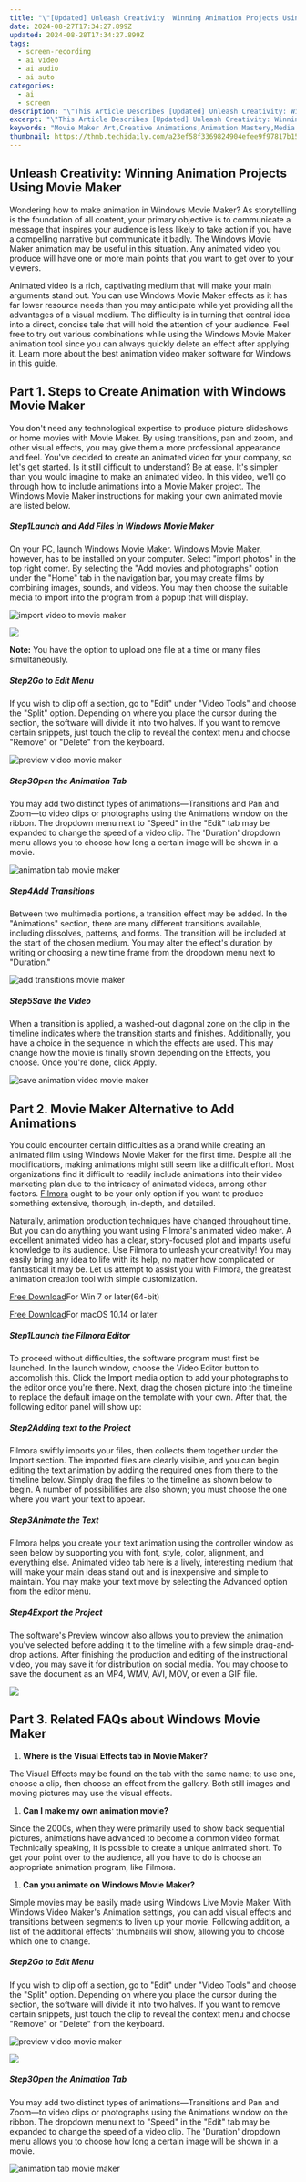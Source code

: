 ```yaml
---
title: "\"[Updated] Unleash Creativity  Winning Animation Projects Using Movie Maker\""
date: 2024-08-27T17:34:27.899Z
updated: 2024-08-28T17:34:27.899Z
tags: 
  - screen-recording
  - ai video
  - ai audio
  - ai auto
categories: 
  - ai
  - screen
description: "\"This Article Describes [Updated] Unleash Creativity: Winning Animation Projects Using Movie Maker\""
excerpt: "\"This Article Describes [Updated] Unleash Creativity: Winning Animation Projects Using Movie Maker\""
keywords: "Movie Maker Art,Creative Animations,Animation Mastery,Media Magic Tools,Innovative Animators,Film Creation Tips,Digital Storytelling"
thumbnail: https://thmb.techidaily.com/a23ef58f3369824904efee9f97817b15b093c9dc4ea1ce81d7226560e11dda64.jpg
---
```


## Unleash Creativity: Winning Animation Projects Using Movie Maker

Wondering how to make animation in Windows Movie Maker? As storytelling is the foundation of all content, your primary objective is to communicate a message that inspires your audience is less likely to take action if you have a compelling narrative but communicate it badly. The Windows Movie Maker animation may be useful in this situation. Any animated video you produce will have one or more main points that you want to get over to your viewers.

Animated video is a rich, captivating medium that will make your main arguments stand out. You can use Windows Movie Maker effects as it has far lower resource needs than you may anticipate while yet providing all the advantages of a visual medium. The difficulty is in turning that central idea into a direct, concise tale that will hold the attention of your audience. Feel free to try out various combinations while using the Windows Movie Maker animation tool since you can always quickly delete an effect after applying it. Learn more about the best animation video maker software for Windows in this guide.

## Part 1\. Steps to Create Animation with Windows Movie Maker

You don't need any technological expertise to produce picture slideshows or home movies with Movie Maker. By using transitions, pan and zoom, and other visual effects, you may give them a more professional appearance and feel. You've decided to create an animated video for your company, so let's get started. Is it still difficult to understand? Be at ease. It's simpler than you would imagine to make an animated video. In this video, we'll go through how to include animations into a Movie Maker project. The Windows Movie Maker instructions for making your own animated movie are listed below.

##### Step1Launch and Add Files in Windows Movie Maker

On your PC, launch Windows Movie Maker. Windows Movie Maker, however, has to be installed on your computer. Select "import photos" in the top right corner. By selecting the "Add movies and photographs" option under the "Home" tab in the navigation bar, you may create films by combining images, sounds, and videos. You may then choose the suitable media to import into the program from a popup that will display.

![import video to movie maker](https://images.wondershare.com/filmora/article-images/2022/09/import-video-to-movie-maker.jpg)

![](https://images.wondershare.com/assets/images-common/icon-note.png)

**Note:** You have the option to upload one file at a time or many files simultaneously.

##### Step2Go to Edit Menu

If you wish to clip off a section, go to "Edit" under "Video Tools" and choose the "Split" option. Depending on where you place the cursor during the section, the software will divide it into two halves. If you want to remove certain snippets, just touch the clip to reveal the context menu and choose "Remove" or "Delete" from the keyboard.

![preview video movie maker](https://images.wondershare.com/filmora/article-images/2022/09/preview-video-movie-maker.jpg)

##### Step3Open the Animation Tab

You may add two distinct types of animations—Transitions and Pan and Zoom—to video clips or photographs using the Animations window on the ribbon. The dropdown menu next to "Speed" in the "Edit" tab may be expanded to change the speed of a video clip. The 'Duration' dropdown menu allows you to choose how long a certain image will be shown in a movie.

![animation tab movie maker](https://images.wondershare.com/filmora/article-images/2022/09/animation-tab-movie-maker.jpg)

##### Step4Add Transitions

Between two multimedia portions, a transition effect may be added. In the "Animations" section, there are many different transitions available, including dissolves, patterns, and forms. The transition will be included at the start of the chosen medium. You may alter the effect's duration by writing or choosing a new time frame from the dropdown menu next to "Duration."

![add transitions movie maker](https://images.wondershare.com/filmora/article-images/2022/09/add-transitions-movie-maker.jpg)

##### Step5Save the Video

When a transition is applied, a washed-out diagonal zone on the clip in the timeline indicates where the transition starts and finishes. Additionally, you have a choice in the sequence in which the effects are used. This may change how the movie is finally shown depending on the Effects, you choose. Once you're done, click Apply.

![save animation video movie maker](https://images.wondershare.com/filmora/article-images/2022/09/save-animation-video-movie-maker.jpg)

## Part 2\. Movie Maker Alternative to Add Animations

You could encounter certain difficulties as a brand while creating an animated film using Windows Movie Maker for the first time. Despite all the modifications, making animations might still seem like a difficult effort. Most organizations find it difficult to readily include animations into their video marketing plan due to the intricacy of animated videos, among other factors. [Filmora](https://tools.techidaily.com/wondershare/filmora/download/) ought to be your only option if you want to produce something extensive, thorough, in-depth, and detailed.

Naturally, animation production techniques have changed throughout time. But you can do anything you want using Filmora's animated video maker. A excellent animated video has a clear, story-focused plot and imparts useful knowledge to its audience. Use Filmora to unleash your creativity! You may easily bring any idea to life with its help, no matter how complicated or fantastical it may be. Let us attempt to assist you with Filmora, the greatest animation creation tool with simple customization.

[Free Download](https://tools.techidaily.com/wondershare/filmora/download/)For Win 7 or later(64-bit)

[Free Download](https://tools.techidaily.com/wondershare/filmora/download/)For macOS 10.14 or later

##### Step1Launch the Filmora Editor

To proceed without difficulties, the software program must first be launched. In the launch window, choose the Video Editor button to accomplish this. Click the Import media option to add your photographs to the editor once you're there. Next, drag the chosen picture into the timeline to replace the default image on the template with your own. After that, the following editor panel will show up:

##### Step2Adding text to the Project

Filmora swiftly imports your files, then collects them together under the Import section. The imported files are clearly visible, and you can begin editing the text animation by adding the required ones from there to the timeline below. Simply drag the files to the timeline as shown below to begin. A number of possibilities are also shown; you must choose the one where you want your text to appear.

##### Step3Animate the Text

Filmora helps you create your text animation using the controller window as seen below by supporting you with font, style, color, alignment, and everything else. Animated video tab here is a lively, interesting medium that will make your main ideas stand out and is inexpensive and simple to maintain. You may make your text move by selecting the Advanced option from the editor menu.

##### Step4Export the Project

The software's Preview window also allows you to preview the animation you've selected before adding it to the timeline with a few simple drag-and-drop actions. After finishing the production and editing of the instructional video, you may save it for distribution on social media. You may choose to save the document as an MP4, WMV, AVI, MOV, or even a GIF file.

<!-- affiliate ads begin -->
<a href="https://secure.2checkout.com/order/checkout.php?PRODS=37100474&QTY=1&AFFILIATE=108875&CART=1"><img src="https://awario.com/images/pages/index/img-leads-1280@1x.avif" border="0"></a>
<!-- affiliate ads end -->
## Part 3\. Related FAQs about Windows Movie Maker

1. **Where is the Visual Effects tab in Movie Maker?**

The Visual Effects may be found on the tab with the same name; to use one, choose a clip, then choose an effect from the gallery. Both still images and moving pictures may use the visual effects.

1. **Can I make my own animation movie?**

Since the 2000s, when they were primarily used to show back sequential pictures, animations have advanced to become a common video format. Technically speaking, it is possible to create a unique animated short. To get your point over to the audience, all you have to do is choose an appropriate animation program, like Filmora.

1. **Can you animate on Windows Movie Maker?**

Simple movies may be easily made using Windows Live Movie Maker. With Windows Video Maker's Animation settings, you can add visual effects and transitions between segments to liven up your movie. Following addition, a list of the additional effects' thumbnails will show, allowing you to choose which one to change.

##### Step2Go to Edit Menu

If you wish to clip off a section, go to "Edit" under "Video Tools" and choose the "Split" option. Depending on where you place the cursor during the section, the software will divide it into two halves. If you want to remove certain snippets, just touch the clip to reveal the context menu and choose "Remove" or "Delete" from the keyboard.

![preview video movie maker](https://images.wondershare.com/filmora/article-images/2022/09/preview-video-movie-maker.jpg)

<!-- affiliate ads begin -->
<a href="https://estore.winxdvd.com/order/checkout.php?PRODS=4612444&QTY=1&AFFILIATE=108875&CART=1"><img src="https://www.winxdvd.com/affiliate/new-banner/pt-728x90.jpg" border="0"></a>
<!-- affiliate ads end -->
##### Step3Open the Animation Tab

You may add two distinct types of animations—Transitions and Pan and Zoom—to video clips or photographs using the Animations window on the ribbon. The dropdown menu next to "Speed" in the "Edit" tab may be expanded to change the speed of a video clip. The 'Duration' dropdown menu allows you to choose how long a certain image will be shown in a movie.

![animation tab movie maker](https://images.wondershare.com/filmora/article-images/2022/09/animation-tab-movie-maker.jpg)

<!-- affiliate ads begin -->
<span id="1793213">
					<video width="1080" height="1620" style="cursor:pointer"
           poster="//a.impactradius-go.com/display-clicktoplayimage/1793213.jpeg"
           onclick="if(!this.playClicked){this.play();this.setAttribute('controls',true);this.playClicked=true;}">
	   <source src="//a.impactradius-go.com/display-ad/19135-1793213">
	   <img src="//a.impactradius-go.com/display-clicktoplayimage/1793213.jpeg" style="border: none; height: 100%; width: 100%; object-fit: contain">
	</video>
	<div style="width:1080px;text-align:center"><a href="javascript:window.open(decodeURIComponent('https%3A%2F%2Ftinyland.pxf.io%2Fc%2F5597632%2F1793213%2F19135'), '_blank');void(0);">Click here</a></div>
</span>
<img height="0" width="0" src="https://imp.pxf.io/i/5597632/1793213/19135" style="position:absolute;visibility:hidden;" border="0" />
<!-- affiliate ads end -->
##### Step4Add Transitions

Between two multimedia portions, a transition effect may be added. In the "Animations" section, there are many different transitions available, including dissolves, patterns, and forms. The transition will be included at the start of the chosen medium. You may alter the effect's duration by writing or choosing a new time frame from the dropdown menu next to "Duration."

![add transitions movie maker](https://images.wondershare.com/filmora/article-images/2022/09/add-transitions-movie-maker.jpg)

<!-- affiliate ads begin -->
<a href="https://appsumo.8odi.net/c/5597632/2068416/7443" target="_top" id="2068416"><img src="//a.impactradius-go.com/display-ad/7443-2068416" border="0" alt="" width="1200" height="600"/></a><img height="0" width="0" src="https://appsumo.8odi.net/i/5597632/2068416/7443" style="position:absolute;visibility:hidden;" border="0" />
<!-- affiliate ads end -->
##### Step5Save the Video

When a transition is applied, a washed-out diagonal zone on the clip in the timeline indicates where the transition starts and finishes. Additionally, you have a choice in the sequence in which the effects are used. This may change how the movie is finally shown depending on the Effects, you choose. Once you're done, click Apply.

![save animation video movie maker](https://images.wondershare.com/filmora/article-images/2022/09/save-animation-video-movie-maker.jpg)

<!-- affiliate ads begin -->
<a href="https://shop.incomedia.eu/order/checkout.php?PRODS=12730965&QTY=1&AFFILIATE=108875&CART=1"><img src="https://incomedia.eu/files/images/affiliates/w5/03_WBSX5_728x90_red_CTA.jpg" border="0"></a>
<!-- affiliate ads end -->
<!-- affiliate ads begin -->
<a href="https://secure.2checkout.com/order/checkout.php?PRODS=4620780&QTY=1&AFFILIATE=108875&CART=1"><img src="https://secure.avangate.com/images/merchant/07dd4d5a72f5740ef0f035f201951476/728__90banner.jpg" border="0"></a>
<!-- affiliate ads end -->
## Part 2\. Movie Maker Alternative to Add Animations

You could encounter certain difficulties as a brand while creating an animated film using Windows Movie Maker for the first time. Despite all the modifications, making animations might still seem like a difficult effort. Most organizations find it difficult to readily include animations into their video marketing plan due to the intricacy of animated videos, among other factors. [Filmora](https://tools.techidaily.com/wondershare/filmora/download/) ought to be your only option if you want to produce something extensive, thorough, in-depth, and detailed.

Naturally, animation production techniques have changed throughout time. But you can do anything you want using Filmora's animated video maker. A excellent animated video has a clear, story-focused plot and imparts useful knowledge to its audience. Use Filmora to unleash your creativity! You may easily bring any idea to life with its help, no matter how complicated or fantastical it may be. Let us attempt to assist you with Filmora, the greatest animation creation tool with simple customization.

[Free Download](https://tools.techidaily.com/wondershare/filmora/download/)For Win 7 or later(64-bit)

[Free Download](https://tools.techidaily.com/wondershare/filmora/download/)For macOS 10.14 or later

##### Step1Launch the Filmora Editor

To proceed without difficulties, the software program must first be launched. In the launch window, choose the Video Editor button to accomplish this. Click the Import media option to add your photographs to the editor once you're there. Next, drag the chosen picture into the timeline to replace the default image on the template with your own. After that, the following editor panel will show up:

##### Step2Adding text to the Project

Filmora swiftly imports your files, then collects them together under the Import section. The imported files are clearly visible, and you can begin editing the text animation by adding the required ones from there to the timeline below. Simply drag the files to the timeline as shown below to begin. A number of possibilities are also shown; you must choose the one where you want your text to appear.

##### Step3Animate the Text

Filmora helps you create your text animation using the controller window as seen below by supporting you with font, style, color, alignment, and everything else. Animated video tab here is a lively, interesting medium that will make your main ideas stand out and is inexpensive and simple to maintain. You may make your text move by selecting the Advanced option from the editor menu.

##### Step4Export the Project

The software's Preview window also allows you to preview the animation you've selected before adding it to the timeline with a few simple drag-and-drop actions. After finishing the production and editing of the instructional video, you may save it for distribution on social media. You may choose to save the document as an MP4, WMV, AVI, MOV, or even a GIF file.

## Part 3\. Related FAQs about Windows Movie Maker

1. **Where is the Visual Effects tab in Movie Maker?**

The Visual Effects may be found on the tab with the same name; to use one, choose a clip, then choose an effect from the gallery. Both still images and moving pictures may use the visual effects.

1. **Can I make my own animation movie?**

Since the 2000s, when they were primarily used to show back sequential pictures, animations have advanced to become a common video format. Technically speaking, it is possible to create a unique animated short. To get your point over to the audience, all you have to do is choose an appropriate animation program, like Filmora.

1. **Can you animate on Windows Movie Maker?**

Simple movies may be easily made using Windows Live Movie Maker. With Windows Video Maker's Animation settings, you can add visual effects and transitions between segments to liven up your movie. Following addition, a list of the additional effects' thumbnails will show, allowing you to choose which one to change.

<ins class="adsbygoogle"
     style="display:block"
     data-ad-format="autorelaxed"
     data-ad-client="ca-pub-7571918770474297"
     data-ad-slot="1223367746"></ins>

<ins class="adsbygoogle"
     style="display:block"
     data-ad-format="autorelaxed"
     data-ad-client="ca-pub-7571918770474297"
     data-ad-slot="1223367746"></ins>



<ins class="adsbygoogle"
     style="display:block"
     data-ad-client="ca-pub-7571918770474297"
     data-ad-slot="8358498916"
     data-ad-format="auto"
     data-full-width-responsive="true"></ins>


<span class="atpl-alsoreadstyle">Also read:</span>
<div><ul>
<li><a href="https://fox-direct.techidaily.com/new-2024-approved-quick-and-easy-online-photo-cropping-hacks/"><u>[New] 2024 Approved  Quick and Easy Online Photo Cropping Hacks</u></a></li>
<li><a href="https://fox-direct.techidaily.com/new-2024-approved-ultimate-6-tools-for-audiovisual-interpretation/"><u>[New] 2024 Approved  Ultimate 6 Tools for Audio/Visual Interpretation</u></a></li>
<li><a href="https://fox-direct.techidaily.com/new-2024-approved-unlock-windows-xp-professional-for-media-development/"><u>[New] 2024 Approved  Unlock Windows XP Professional for Media Development</u></a></li>
<li><a href="https://fox-direct.techidaily.com/new-acid-pro-analysis-and-related-tools-reviewed-for-2024/"><u>[New] ACID Pro Analysis and Related Tools Reviewed for 2024</u></a></li>
<li><a href="https://extra-tips.techidaily.com/new-best-ranked-5-mobile-backdrop-change-applications-iphone-x78/"><u>[New] Best-Ranked 5 Mobile Backdrop Change Applications (iPhone X/7/8)</u></a></li>
<li><a href="https://fox-direct.techidaily.com/new-closer-look-easy-methods-to-zoom-in-minecraft-for-2024/"><u>[New] Closer Look  Easy Methods to Zoom in Minecraft for 2024</u></a></li>
<li><a href="https://fox-direct.techidaily.com/new-decreasing-volume-gradually-in-garageband/"><u>[New] Decreasing Volume Gradually in Garageband</u></a></li>
<li><a href="https://fox-direct.techidaily.com/new-exploring-better-video-encoding-av1s-challenge-to-vp9-for-2024/"><u>[New] Exploring Better Video Encoding  AV1's Challenge to VP9 for 2024</u></a></li>
<li><a href="https://fox-direct.techidaily.com/new-in-2024-connect-with-stars-write-inspiring-biographies-on-whatsapp/"><u>[New] In 2024, Connect with Stars – Write Inspiring Biographies on WhatsApp</u></a></li>
<li><a href="https://on-screen-recording.techidaily.com/new-in-2024-protect-your-privacy-top-webcam-shields-ranked/"><u>[New] In 2024, Protect Your Privacy - Top Webcam Shields Ranked</u></a></li>
<li><a href="https://fox-direct.techidaily.com/new-in-2024-shaping-imagery-the-most-innovative-vector-designers-ranked/"><u>[New] In 2024, Shaping Imagery  The Most Innovative Vector Designers Ranked</u></a></li>
<li><a href="https://fox-direct.techidaily.com/new-in-2024-simplifying-the-complexities-of-vr-devices/"><u>[New] In 2024, Simplifying the Complexities of VR Devices</u></a></li>
<li><a href="https://fox-direct.techidaily.com/new-in-2024-unlocking-spotifys-advertising-opportunities-a-roadmap/"><u>[New] In 2024, Unlocking Spotify’s Advertising Opportunities  A Roadmap</u></a></li>
<li><a href="https://fox-direct.techidaily.com/new-instantaneous-photographic-view-in-win11/"><u>[New] Instantaneous Photographic View in Win11</u></a></li>
<li><a href="https://fox-direct.techidaily.com/new-max-360-vs-hero-11-choosing-the-best-gopro-cam-for-2024/"><u>[New] Max 360 Vs. Hero 11 - Choosing the Best GoPro Cam for 2024</u></a></li>
<li><a href="https://fox-direct.techidaily.com/new-next-gen-patient-rehabilitation-tools/"><u>[New] Next-Gen Patient Rehabilitation Tools</u></a></li>
<li><a href="https://fox-direct.techidaily.com/new-step-by-step-setup-preparing-your-home-vr-space/"><u>[New] Step-by-Step Setup  Preparing Your Home VR Space</u></a></li>
<li><a href="https://fox-direct.techidaily.com/new-streamline-your-day-multitask-mastery-for-the-podcast-aficionado/"><u>[New] Streamline Your Day  Multitask Mastery for the Podcast Aficionado</u></a></li>
<li><a href="https://fox-direct.techidaily.com/new-top-8-immersive-virtual-reality-adventures-on-oculus/"><u>[New] Top 8 Immersive Virtual Reality Adventures on Oculus</u></a></li>
<li><a href="https://fox-direct.techidaily.com/new-trailblazers-in-vr-eyewear-design/"><u>[New] Trailblazers in VR Eyewear Design</u></a></li>
<li><a href="https://fox-direct.techidaily.com/updated-2024-approved-constructing-coherent-cinematic-introductions/"><u>[Updated] 2024 Approved  Constructing Coherent Cinematic Introductions</u></a></li>
<li><a href="https://fox-direct.techidaily.com/updated-2024-approved-from-flat-to-fantastic-3d-text-creation-tips/"><u>[Updated] 2024 Approved  From Flat to Fantastic  3D Text Creation Tips</u></a></li>
<li><a href="https://fox-direct.techidaily.com/updated-2024-approved-the-huawei-p10-examining-its-durability-and-build-quality/"><u>[Updated] 2024 Approved  The Huawei P10  Examining Its Durability & Build Quality</u></a></li>
<li><a href="https://fox-direct.techidaily.com/updated-audio-mastery-in-logic-pro-x-creating-fluidity/"><u>[Updated] Audio Mastery in Logic Pro X  Creating Fluidity</u></a></li>
<li><a href="https://fox-direct.techidaily.com/updated-brief-blotter-for-film-blueprint-for-2024/"><u>[Updated] Brief Blotter for Film Blueprint for 2024</u></a></li>
<li><a href="https://fox-direct.techidaily.com/updated-djs-directive-seamless-shuffling-between-services/"><u>[Updated] DJ's Directive  Seamless Shuffling Between Services</u></a></li>
<li><a href="https://fox-direct.techidaily.com/updated-in-2024-essential-5-accessories-for-beneath-waves-shooting/"><u>[Updated] In 2024, Essential 5 Accessories for Beneath Waves Shooting</u></a></li>
<li><a href="https://screen-video-capture.techidaily.com/updated-navigating-the-complexities-of-ps4-live-streaming-and-recording/"><u>[Updated] Navigating the Complexities of PS4 Live Streaming and Recording</u></a></li>
<li><a href="https://fox-direct.techidaily.com/updated-premier-listing-top-5-free-vector-graphics-online-hubs/"><u>[Updated] Premier Listing  Top 5 FREE Vector Graphics Online Hubs</u></a></li>
<li><a href="https://facebook-videos.techidaily.com/updated-prime-downloader-tools-fb-videos-and-firefox-compatible-for-2024/"><u>[Updated] Prime Downloader Tools  FB Videos & FireFox Compatible for 2024</u></a></li>
<li><a href="https://fox-direct.techidaily.com/updated-reinstating-windows-photo-viewer-ways-for-windows-11-users/"><u>[Updated] Reinstating Windows Photo Viewer  Ways for Windows 11 Users</u></a></li>
<li><a href="https://facebook-video-footage.techidaily.com/updated-top-50-digital-rich-list/"><u>[Updated] Top 50 Digital Rich List</u></a></li>
<li><a href="https://extra-hints.techidaily.com/2024-approved-celebrated-scripts-spanning-eight-movie-segments/"><u>2024 Approved  Celebrated Scripts Spanning Eight Movie Segments</u></a></li>
<li><a href="https://facebook-clips.techidaily.com/achieve-xbox-broadcast-excellence-on-facebook/"><u>Achieve Xbox Broadcast Excellence on Facebook</u></a></li>
<li><a href="https://buynow-help.techidaily.com/budget-conscious-buyers-guide-to-the-lenovo-tab-4-evaluating-its-strengths-and-shortcomings/"><u>Budget-Conscious Buyer's Guide to the Lenovo Tab #4 - Evaluating Its Strengths and Shortcomings</u></a></li>
<li><a href="https://tech-savvy.techidaily.com/dialogue-titles-pitting-googles-translation-against-ai/"><u>Dialogue Titles: Pitting Google's Translation Against AI</u></a></li>
<li><a href="https://win-blog.techidaily.com/enhanced-gaming-experience-overcoming-frames-per-second-fps-challenges-in-red-dead-redemption-2/"><u>Enhanced Gaming Experience: Overcoming Frames Per Second (FPS) Challenges in Red Dead Redemption 2</u></a></li>
<li><a href="https://win-able.techidaily.com/expert-advice-how-to-get-past-starfields-initial-launch-hurdle-on-steamxbox/"><u>Expert Advice: How to Get Past Starfield's Initial Launch Hurdle on Steam/Xbox</u></a></li>
<li><a href="https://youtube-stream.techidaily.com/from-iciness-to-comfort-five-warm-backdrops-ideas-for-2024/"><u>From Iciness to Comfort  Five Warm Backdrops Ideas for 2024</u></a></li>
<li><a href="https://easy-unlock-android.techidaily.com/full-tutorial-to-bypass-your-poco-m6-pro-5g-face-lock-by-drfone-android/"><u>Full Tutorial to Bypass Your Poco M6 Pro 5G Face Lock?</u></a></li>
<li><a href="https://fox-direct.techidaily.com/in-2024-20-freepaid-luts-for-dji-mini-2air-2smavic-2/"><u>In 2024, 20 Free/Paid LUTS for DJI Mini 2/Air 2S/Mavic 2</u></a></li>
<li><a href="https://apple-account.techidaily.com/in-2024-how-to-delete-icloud-account-remove-your-apple-id-permanently-on-iphone-15-by-drfone-ios/"><u>In 2024, How To Delete iCloud Account Remove Your Apple ID Permanently On iPhone 15</u></a></li>
<li><a href="https://fox-direct.techidaily.com/in-2024-mastery-over-windows-10s-photo-app-stability-challenges/"><u>In 2024, Mastery Over Windows 10'S Photo App Stability Challenges</u></a></li>
<li><a href="https://fox-direct.techidaily.com/in-2024-redefining-wanderlust-with-virtual-reality-tours/"><u>In 2024, Redefining Wanderlust with Virtual Reality Tours</u></a></li>
<li><a href="https://android-location-track.techidaily.com/in-2024-top-5-tracking-apps-to-track-xiaomi-redmi-note-13-5g-without-them-knowing-drfone-by-drfone-virtual-android/"><u>In 2024, Top 5 Tracking Apps to Track Xiaomi Redmi Note 13 5G without Them Knowing | Dr.fone</u></a></li>
<li><a href="https://tiktok-videos.techidaily.com/masterful-backup-techniques-for-iphone-to-snapchat-content/"><u>Masterful Backup Techniques for iPhone to Snapchat Content</u></a></li>
<li><a href="https://fox-direct.techidaily.com/premier-selection-of-moving-typefaces-for-2024/"><u>Premier Selection of Moving Typefaces for 2024</u></a></li>
<li><a href="https://fox-direct.techidaily.com/prodigious-editing-power-utilizing-inshot-on-devices/"><u>Prodigious Editing Power  Utilizing Inshot on Devices</u></a></li>
<li><a href="https://ai-vdieo-software.techidaily.com/the-best-of-the-big-screen-top-movie-trailer-apps-for-iphone-and-ipad/"><u>The Best of the Big Screen Top Movie Trailer Apps for iPhone and iPad</u></a></li>
<li><a href="https://on-screen-recording.techidaily.com/top-6-methods-for-capturing-your-netflix-viewing-experience-on-mac/"><u>Top 6 Methods for Capturing Your Netflix Viewing Experience on Mac</u></a></li>
<li><a href="https://win-able.techidaily.com/troubleshooting-techniques-for-smooth-gameplay-in-naraka-bladepoint/"><u>Troubleshooting Techniques for Smooth Gameplay in Naraka: Bladepoint</u></a></li>
</ul></div>
